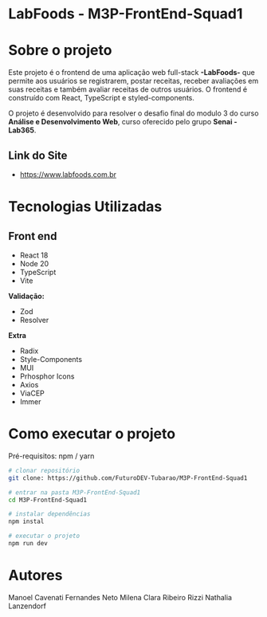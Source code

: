 # LabFoods - M3P-FrontEnd-Squad1

# Sobre o projeto

Este projeto é o frontend de uma aplicação web full-stack **-LabFoods-** que permite aos usuários se registrarem, postar receitas, receber avaliações em suas receitas e também avaliar receitas de outros usuários. O frontend é construído com React, TypeScript e styled-components. 

O projeto é desenvolvido para resolver o desafio final do modulo 3 do curso **Análise e Desenvolvimento Web**, curso oferecido pelo grupo **Senai - Lab365**.

## Link do Site
- https://www.labfoods.com.br
  
# Tecnologias Utilizadas
## Front end
- React 18
- Node 20
- TypeScript
- Vite

**Validação:**
- Zod
- Resolver

 **Extra** 
 - Radix
 - Style-Components
 - MUI
 - Prhosphor Icons
 - Axios
 - ViaCEP
 - Immer
   
# Como executar o projeto
Pré-requisitos: npm / yarn

```bash
# clonar repositório
git clone: https://github.com/FuturoDEV-Tubarao/M3P-FrontEnd-Squad1

# entrar na pasta M3P-FrontEnd-Squad1
cd M3P-FrontEnd-Squad1

# instalar dependências
npm instal

# executar o projeto
npm run dev
```

# Autores

Manoel Cavenati Fernandes Neto
Milena Clara Ribeiro Rizzi
Nathalia Lanzendorf
